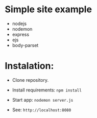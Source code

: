 # Simple site example

* nodejs
* nodemon
* express
* ejs
* body-parset

# Instalation:

* Clone repository.

* Install requirements:
	`npm install`

* Start app:
	`nodemon server.js`

* See:
	`http://localhost:8080`
